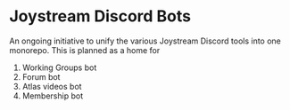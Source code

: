 # Joystream Discord Bots

An ongoing initiative to unify the various Joystream Discord tools into one monorepo. This is planned as a home for 
1. Working Groups bot
2. Forum bot
3. Atlas videos bot
4. Membership bot

